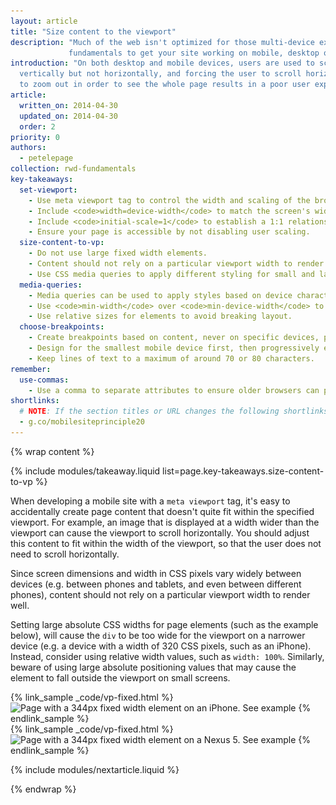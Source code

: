 ```yaml
---
layout: article
title: "Size content to the viewport"
description: "Much of the web isn't optimized for those multi-device experiences. Learn the
             fundamentals to get your site working on mobile, desktop or anything else with a screen."
introduction: "On both desktop and mobile devices, users are used to scrolling websites
  vertically but not horizontally, and forcing the user to scroll horizontally or
  to zoom out in order to see the whole page results in a poor user experience."
article:
  written_on: 2014-04-30
  updated_on: 2014-04-30
  order: 2
priority: 0
authors:
  - petelepage
collection: rwd-fundamentals
key-takeaways:
  set-viewport:
    - Use meta viewport tag to control the width and scaling of the browsers viewport.
    - Include <code>width=device-width</code> to match the screen's width in device independent pixels.
    - Include <code>initial-scale=1</code> to establish a 1:1 relationship between CSS pixels and device independent pixels.
    - Ensure your page is accessible by not disabling user scaling.
  size-content-to-vp:
    - Do not use large fixed width elements.
    - Content should not rely on a particular viewport width to render well.
    - Use CSS media queries to apply different styling for small and large screens.
  media-queries:
    - Media queries can be used to apply styles based on device characteristics.
    - Use <code>min-width</code> over <code>min-device-width</code> to ensure the broadest experience.
    - Use relative sizes for elements to avoid breaking layout.
  choose-breakpoints:
    - Create breakpoints based on content, never on specific devices, products or brands.
    - Design for the smallest mobile device first, then progressively enhance the experience as more screen real estate becomes available.
    - Keep lines of text to a maximum of around 70 or 80 characters.
remember:
  use-commas:
    - Use a comma to separate attributes to ensure older browsers can properly parse the attributes.
shortlinks: 
  # NOTE: If the section titles or URL changes the following shortlinks must be updated
  - g.co/mobilesiteprinciple20
---
```

{% wrap content %}

<style>
  .smaller-img {
    width: 60%;
    display: block;
    margin-left: auto;
    margin-right: auto;
  }

  img.center {
    display: block;
    margin-left: auto;
    margin-right: auto;
  }

  video.responsiveVideo {
    width: 100%;
  }
</style>

{% include modules/takeaway.liquid list=page.key-takeaways.size-content-to-vp %}

When developing a mobile site with a `meta viewport` tag, it's easy to
accidentally create page content that doesn't quite fit within the specified
viewport. For example, an image that is displayed at a width wider than the
viewport can cause the viewport to scroll horizontally. You should adjust this
content to fit within the width of the viewport, so that the user does not need
to scroll horizontally.

Since screen dimensions and width in CSS pixels vary widely between devices
(e.g. between phones and tablets, and even between different phones), content
should not rely on a particular viewport width to render well.

Setting large absolute CSS widths for page elements (such as the example below),
will cause the `div` to be too wide for the viewport on a narrower device (e.g.
a device with a width of 320 CSS pixels, such as an iPhone). Instead, consider
using relative width values, such as `width: 100%`.  Similarly, beware of using
large absolute positioning values that may cause the element to fall outside the
viewport on small screens.

<div class="clear">
  <div class="g--half">
    {% link_sample _code/vp-fixed.html %}
      <img src="imgs/vp-fixed-iph.png" srcset="imgs/vp-fixed-iph.png 1x, imgs/vp-fixed-iph-2x.png 2x"  alt="Page with a 344px fixed width element on an iPhone.">
      See example
    {% endlink_sample %}
  </div>

  <div class="g--half g--last">
    {% link_sample _code/vp-fixed.html %}
      <img src="imgs/vp-fixed-n5.png" srcset="imgs/vp-fixed-n5.png 1x, imgs/vp-fixed-n5-2x.png 2x"  alt="Page with a 344px fixed width element on a Nexus 5.">
      See example
    {% endlink_sample %}
  </div>
</div>

{% include modules/nextarticle.liquid %}

{% endwrap %}
